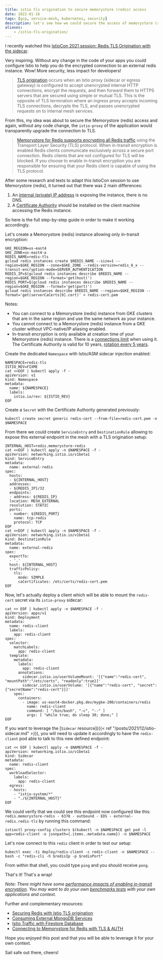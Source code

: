 ```yaml
---
title: istio tls origination to secure memorystore (redis) access
date: 2022-01-16
tags: [gcp, service-mesh, kubernetes, security]
description: let's see how we could secure the access of memorystore (redis) via istio tls origination, without changing any code in the application
aliases:
    - /istio-tls-origination/
---
```

I recently watched this [IstioCon 2021 session: Redis TLS Origination with the sidecar](https://events.istio.io/istiocon-2021/sessions/redis-tls-origination-with-the-sidecar/). 

Very inspiring. Without any change in the code of your apps you could configure Istio to help you do the encrypted connection to an external redis instance. Wow! More security, less impact for developers!

> [TLS origination](https://istio.io/latest/docs/tasks/traffic-management/egress/egress-tls-origination/#tls-origination-for-egress-traffic) occurs when an Istio proxy (sidecar or egress gateway) is configured to accept unencrypted internal HTTP connections, encrypt the requests, and then forward them to HTTPS servers that are secured using simple or mutual TLS. This is the opposite of TLS termination where an ingress proxy accepts incoming TLS connections, decrypts the TLS, and passes unencrypted requests on to internal mesh services.

From this, my idea was about to secure the Memorystore (redis) access and again, without any code change, the `istio-proxy` of the application would transparently upgrade the connection to TLS.

> [Memorystore for Redis supports encrypting all Redis traffic](https://cloud.google.com/memorystore/docs/redis/in-transit-encryption) using the Transport Layer Security (TLS) protocol. When in-transit encryption is enabled Redis clients communicate exclusively across a secure port connection. Redis clients that are not configured for TLS will be blocked. If you choose to enable in-transit encryption you are responsible for ensuring that your Redis client is capable of using the TLS protocol.

After some research and tests to adapt this IstioCon session to use Memorystore (redis), it turned out that there was 2 main differences:
1. An [internal (private) IP address](https://cloud.google.com/memorystore/docs/redis/networking#supported_and_unsupported_networks) is exposing the instance, there is no DNS.
1. A [Certificate Authority](https://cloud.google.com/memorystore/docs/redis/in-transit-encryption#certificate_authority) should be installed on the client machine accessing the Redis instance.

So here is the full step-by-step guide in order to make it working accordingly.

Let's create a Memorystore (redis) instance allowing only in-transit encryption:
```
GKE_REGION=us-east4
GKE_ZONE=us-east4-a
REDIS_NAME=redis-tls
gcloud redis instances create $REDIS_NAME --size=1 --region=$GKE_REGION --zone=$GKE_ZONE --redis-version=redis_6_x --transit-encryption-mode=SERVER_AUTHENTICATION
REDIS_IP=$(gcloud redis instances describe $REDIS_NAME --region=$GKE_REGION --format='get(host)')
REDIS_PORT=$(gcloud redis instances describe $REDIS_NAME --region=$GKE_REGION --format='get(port)')
gcloud redis instances describe $REDIS_NAME --region=$GKE_REGION --format='get(serverCaCerts[0].cert)' > redis-cert.pem
```

Notes:
- You can connect to a Memorystore (redis) instance from GKE clusters that are in the same region and use the same network as your instance.
- You cannot connect to a Memorystore (redis) instance from a GKE cluster without VPC-native/IP aliasing enabled.
- In-transit encryption is only available at creation time of your Memorystore (redis) instance. There is a [connections limit](https://cloud.google.com/memorystore/docs/redis/in-transit-encryption#connection_limits_for_in-transit_encryption) when using it. The Certificate Authority is valid for 10 years, [rotation every 5 years](https://cloud.google.com/memorystore/docs/redis/in-transit-encryption#certificate_authority_rotation).

Create the dedicated `Namespace` with Istio/ASM sidecar injection enabled:
```
NAMESPACE=redis-tls
ISTIO_REV=FIXME
cat <<EOF | kubectl apply -f -
apiVersion: v1
kind: Namespace
metadata:
  name: ${NAMESPACE}
  labels:
    istio.io/rev: ${ISTIO_REV}
EOF
```

Create a `Secret` with the Certificate Authority generated previously:
```
kubectl create secret generic redis-cert --from-file=redis-cert.pem -n $NAMESPACE
```

From there we could create `ServiceEntry` and `DestinationRule` allowing to expose this external endpoint in the mesh with a TLS origination setup:
```
INTERNAL_HOST=redis.memorystore-redis
cat <<EOF | kubectl apply -n $NAMESPACE -f -
apiVersion: networking.istio.io/v1beta1
kind: ServiceEntry
metadata:
  name: external-redis
spec:
  hosts:
  - ${INTERNAL_HOST}
  addresses:
  - ${REDIS_IP}/32
  endpoints:
  - address: ${REDIS_IP}
  location: MESH_EXTERNAL
  resolution: STATIC
  ports:
  - number: ${REDIS_PORT}
    name: tcp-redis
    protocol: TCP
EOF
cat <<EOF | kubectl apply -n $NAMESPACE -f -
apiVersion: networking.istio.io/v1beta1
kind: DestinationRule
metadata:
  name: external-redis
spec:
  exportTo:
  - '.'
  host: ${INTERNAL_HOST}
  trafficPolicy:
    tls:
      mode: SIMPLE
      caCertificates: /etc/certs/redis-cert.pem
EOF
```

Now, let's actually deploy a client which will be able to mount the `redis-cert` secret via its `istio-proxy` sidecar:
```
cat << EOF | kubectl apply -n $NAMESPACE -f -
apiVersion: apps/v1
kind: Deployment
metadata:
  name: redis-client
  labels:
    app: redis-client
spec:
  selector:
    matchLabels:
      app: redis-client
  template:
    metadata:
      labels:
        app: redis-client
      annotations:
        sidecar.istio.io/userVolumeMount: '[{"name":"redis-cert", "mountPath":"/etc/certs", "readonly":true}]'
        sidecar.istio.io/userVolume: '[{"name":"redis-cert", "secret":{"secretName":"redis-cert"}}]'
    spec:
      containers:
        - image: us-east4-docker.pkg.dev/mygke-200/containers/redis
          name: redis-client
          command: [ "/bin/bash", "-c", "--" ]
          args: [ "while true; do sleep 30; done;" ]
EOF
```

If you want to leverage the [`Sidecar` resource]({{< ref "/posts/2021/12/istio-sidecar.md" >}}), you will need to update it accordingly to have the `redis-client` pod able to talk to this new defined endpoint:
```
cat << EOF | kubectl apply -n $NAMESPACE -f -
apiVersion: networking.istio.io/v1beta1
kind: Sidecar
metadata:
  name: redis-client
spec:
  workloadSelector:
    labels:
      app: redis-client
  egress:
  - hosts:
    - "istio-system/*"
    - "./${INTERNAL_HOST}"
EOF
```

We could verify that we could see this endpoint now configured like this: `redis.memorystore-redis - 6378 - outbound - EDS - external-redis.redis-tls` by running this command:
```
istioctl proxy-config clusters $(kubectl -n $NAMESPACE get pod -l app=redis-client -o jsonpath={.items..metadata.name}) -n $NAMESPACE
```

Let's now connect to this `redis` client in order to test our setup:
```
kubectl exec -ti deploy/redis-client -c redis-client -n $NAMESPACE -- bash -c "redis-cli -h $redisIp -p $redisPort"
```
From within that shell, you could type `ping` and you should receive `pong`.

That's it! That's a wrap!

_Note: There might have some [performance impacts of enabling in-transit encryption](https://cloud.google.com/memorystore/docs/redis/in-transit-encryption#performance_impact_of_enabling_in-transit_encryption). You may want to do your own [benchmarks tests](https://redis.io/topics/benchmarks) with your own applications and context._

Further and complementary resources:
- [Securing Redis with Istio TLS origination](https://samos-it.com/posts/securing-redis-istio-tls-origniation-termination.html)
- [Consuming External MongoDB Services](https://istio.io/latest/blog/2018/egress-mongo/)
- [Istio Traffic with Firestore Database](https://istiobyexample.dev/databases/)
- [Connecting to Memorystore for Redis with TLS & AUTH](https://medium.com/@kellydodson/e51f4535871d)

Hope you enjoyed this post and that you will be able to leverage it for your own context.

Sail safe out there, cheers!